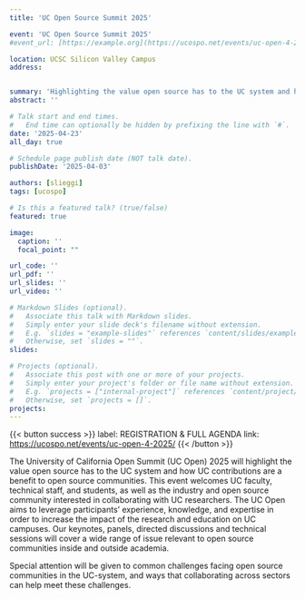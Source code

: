 ```yaml
---
title: 'UC Open Source Summit 2025'

event: 'UC Open Source Summit 2025'
#event_url: [https://example.org](https://ucospo.net/events/uc-open-4-2025/)

location: UCSC Silicon Valley Campus
address:


summary: 'Highlighting the value open source has to the UC system and how UC contributions are a benefit to open source communities.'
abstract: ''

# Talk start and end times.
#   End time can optionally be hidden by prefixing the line with `#`.
date: '2025-04-23'
all_day: true

# Schedule page publish date (NOT talk date).
publishDate: '2025-04-03'

authors: [slieggi]
tags: [ucospo]

# Is this a featured talk? (true/false)
featured: true

image:
  caption: ''
  focal_point: ""

url_code: ''
url_pdf: ''
url_slides: ''
url_video: ''

# Markdown Slides (optional).
#   Associate this talk with Markdown slides.
#   Simply enter your slide deck's filename without extension.
#   E.g. `slides = "example-slides"` references `content/slides/example-slides.md`.
#   Otherwise, set `slides = ""`.
slides:

# Projects (optional).
#   Associate this post with one or more of your projects.
#   Simply enter your project's folder or file name without extension.
#   E.g. `projects = ["internal-project"]` references `content/project/deep-learning/index.md`.
#   Otherwise, set `projects = []`.
projects:
---
```



{{< button success >}}
label: REGISTRATION & FULL AGENDA
link: https://ucospo.net/events/uc-open-4-2025/ 
{{< /button >}}


The University of California Open Summit (UC Open) 2025 will highlight the value open source has to the UC system and how UC contributions are a benefit to open source communities. This event welcomes UC faculty, technical staff, and students, as well as the industry and open source community interested in collaborating with UC researchers. The UC Open aims to leverage participants’ experience, knowledge, and expertise in order to increase the impact of the research and education on UC campuses. Our keynotes, panels, directed discussions and technical sessions will cover a wide range of issue relevant to open source communities inside and outside academia.

Special attention will be given to common challenges facing open source communities in the UC-system, and ways that collaborating across sectors can help meet these challenges.

